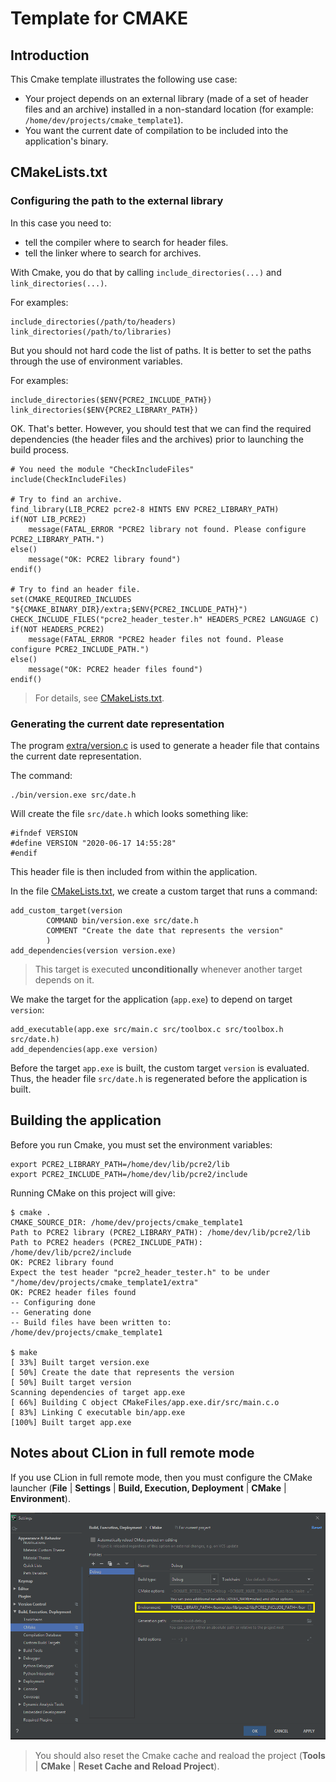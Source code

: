 # Template for CMAKE

## Introduction

This Cmake template illustrates the following use case:

* Your project depends on an external library (made of a set of header
  files and an archive) installed in a non-standard location
  (for example: `/home/dev/projects/cmake_template1`).
* You want the current date of compilation to be included
  into the application's binary.

## CMakeLists.txt

### Configuring the path to the external library

In this case you need to:
* tell the compiler where to search for header files.
* tell the linker where to search for archives.

With Cmake, you do that by calling `include_directories(...)` and `link_directories(...)`.

For examples:

    include_directories(/path/to/headers)
    link_directories(/path/to/libraries)

But you should not hard code the list of paths. It is better to set the paths
through the use of environment variables.   

For examples:

    include_directories($ENV{PCRE2_INCLUDE_PATH})
    link_directories($ENV{PCRE2_LIBRARY_PATH})    
    
OK. That's better. However, you should test that we can find the required dependencies (the header files
and the archives) prior to launching the build process.

    # You need the module "CheckIncludeFiles"
    include(CheckIncludeFiles)
    
    # Try to find an archive.
    find_library(LIB_PCRE2 pcre2-8 HINTS ENV PCRE2_LIBRARY_PATH)
    if(NOT LIB_PCRE2)
        message(FATAL_ERROR "PCRE2 library not found. Please configure PCRE2_LIBRARY_PATH.")
    else()
        message("OK: PCRE2 library found")
    endif()
    
    # Try to find an header file.
    set(CMAKE_REQUIRED_INCLUDES "${CMAKE_BINARY_DIR}/extra;$ENV{PCRE2_INCLUDE_PATH}")
    CHECK_INCLUDE_FILES("pcre2_header_tester.h" HEADERS_PCRE2 LANGUAGE C)
    if(NOT HEADERS_PCRE2)
        message(FATAL_ERROR "PCRE2 header files not found. Please configure PCRE2_INCLUDE_PATH.")
    else()
        message("OK: PCRE2 header files found")
    endif()

> For details, see [CMakeLists.txt](CMakeLists.txt).

### Generating the current date representation

The program [extra/version.c](extra/version.c) is used to generate a header file that contains
the current date representation.

The command:

    ./bin/version.exe src/date.h

Will create the file `src/date.h` which looks something like:

    #ifndef VERSION
    #define VERSION "2020-06-17 14:55:28"
    #endif

This header file is then included from within the application.

In the file [CMakeLists.txt](CMakeLists.txt), we create a custom target that runs a command:

    add_custom_target(version
            COMMAND bin/version.exe src/date.h
            COMMENT "Create the date that represents the version"
            )
    add_dependencies(version version.exe)

> This target is executed **unconditionally** whenever another target depends on it.

We make the target for the application (`app.exe`) to depend on target `version`:

    add_executable(app.exe src/main.c src/toolbox.c src/toolbox.h src/date.h)
    add_dependencies(app.exe version)

Before the target `app.exe` is built, the custom target `version` is evaluated.
Thus, the header file `src/date.h` is regenerated before the application is built. 

## Building the application

Before you run Cmake, you must set the environment variables:

    export PCRE2_LIBRARY_PATH=/home/dev/lib/pcre2/lib
    export PCRE2_INCLUDE_PATH=/home/dev/lib/pcre2/include

Running CMake on this project will give:

    $ cmake .
    CMAKE_SOURCE_DIR: /home/dev/projects/cmake_template1
    Path to PCRE2 library (PCRE2_LIBRARY_PATH): /home/dev/lib/pcre2/lib
    Path to PCRE2 headers (PCRE2_INCLUDE_PATH): /home/dev/lib/pcre2/include
    OK: PCRE2 library found
    Expect the test header "pcre2_header_tester.h" to be under "/home/dev/projects/cmake_template1/extra"
    OK: PCRE2 header files found
    -- Configuring done
    -- Generating done
    -- Build files have been written to: /home/dev/projects/cmake_template1

    $ make
    [ 33%] Built target version.exe
    [ 50%] Create the date that represents the version
    [ 50%] Built target version
    Scanning dependencies of target app.exe
    [ 66%] Building C object CMakeFiles/app.exe.dir/src/main.c.o
    [ 83%] Linking C executable bin/app.exe
    [100%] Built target app.exe

## Notes about CLion in full remote mode

If you use CLion in full remote mode, then you must configure the CMake launcher
(**File** | **Settings** | **Build, Execution, Deployment** | **CMake** | **Environment**).

![](doc/images/clion-cmake-conf-env.PNG)

> You should also reset the Cmake cache and reaload the project
> (**Tools** | **CMake** | **Reset Cache and Reload Project**).

